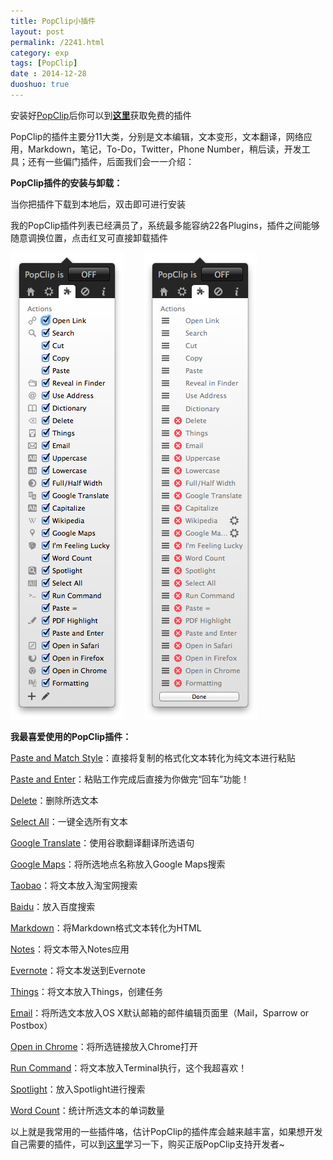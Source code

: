 ```yaml
---
title: PopClip小插件
layout: post
permalink: /2241.html
category: exp
tags: [PopClip]
date : 2014-12-28
duoshuo: true
---
```

安装好<a href="http://pilotmoon.com/popclip/" target="_blank">PopClip</a>后你可以到<a title="" href="http://pilotmoon.com/popclip/extensions/" target="_blank" data-original-title=""><strong>这里</strong></a>获取免费的插件

PopClip的插件主要分11大类，分别是文本编辑，文本变形，文本翻译，网络应用，Markdown，笔记，To-Do，Twitter，Phone Number，稍后读，开发工具；还有一些偏门插件，后面我们会一一介绍：

<div class="insert-post-ads">
</div>

**PopClip插件的安装与卸载：**

当你把插件下载到本地后，双击即可进行安装

我的PopClip插件列表已经满员了，系统最多能容纳22各Plugins，插件之间能够随意调换位置，点击红叉可直接卸载插件

![PopClip小插件][1]        ![PopClip小插件][2]

**我最喜爱使用的PopClip插件：**

<a title="" href="http://pilotmoon.com/popclip/extensions/ext/PasteAndMatch.popclipextz" target="_blank" data-original-title="">Paste and Match Style</a>：直接将复制的格式化文本转化为纯文本进行粘贴

<a title="" href="http://pilotmoon.com/popclip/extensions/ext/PasteAndEnter.popclipextz" target="_blank" data-original-title="">Paste and Enter</a>：粘贴工作完成后直接为你做完“回车”功能！

<a title="" href="http://pilotmoon.com/popclip/extensions/ext/Delete.popclipextz" target="_blank" data-original-title="">Delete</a>：删除所选文本

<a title="" href="http://pilotmoon.com/popclip/extensions/ext/SelectAll.popclipextz" target="_blank" data-original-title="">Select All</a>：一键全选所有文本

<a title="" href="http://pilotmoon.com/popclip/extensions/ext/GoogleTranslate.popclipextz" target="_blank" data-original-title="">Google Translate</a>：使用谷歌翻译翻译所选语句

<a title="" href="http://pilotmoon.com/popclip/extensions/ext/GoogleMaps.popclipextz" target="_blank" data-original-title="">Google Maps</a>：将所选地点名称放入Google Maps搜索

<a title="" href="http://pilotmoon.com/popclip/extensions/ext/Taobao.popclipextz" target="_blank" data-original-title="">Taobao</a>：将文本放入淘宝网搜索

<a title="" href="http://pilotmoon.com/popclip/extensions/ext/Baidu.popclipextz" target="_blank" data-original-title="">Baidu</a>：放入百度搜索

<a title="" href="http://pilotmoon.com/popclip/extensions/ext/Markdown.popclipextz" target="_blank" data-original-title="">Markdown</a>：将Markdown格式文本转化为HTML

<a title="" href="http://pilotmoon.com/popclip/extensions/ext/Notes.popclipextz" target="_blank" data-original-title="">Notes</a>：将文本带入Notes应用

<a title="" href="http://pilotmoon.com/popclip/extensions/ext/Evernote.popclipextz" target="_blank" data-original-title="">Evernote</a>：将文本发送到Evernote

<a title="" href="http://pilotmoon.com/popclip/extensions/ext/Things.popclipextz" target="_blank" data-original-title="">Things</a>：将文本放入Things，创建任务

<a title="" href="http://pilotmoon.com/popclip/extensions/ext/Email.popclipextz" target="_blank" data-original-title="">Email</a>：将所选文本放入OS X默认邮箱的邮件编辑页面里（Mail，Sparrow or Postbox）

<a title="" href="http://pilotmoon.com/popclip/extensions/ext/OpenInChrome.popclipextz" target="_blank" data-original-title="">Open in Chrome</a>：将所选链接放入Chrome打开

<a title="" href="http://pilotmoon.com/popclip/extensions/ext/RunCommand.popclipextz" target="_blank" data-original-title="">Run Command</a>：将文本放入Terminal执行，这个我超喜欢！

<a title="" href="http://pilotmoon.com/popclip/extensions/ext/Spotlight.popclipextz" target="_blank" data-original-title="">Spotlight</a>：放入Spotlight进行搜索

<a title="" href="http://pilotmoon.com/popclip/extensions/ext/WordCount.popclipextz" target="_blank" data-original-title="">Word Count</a>：统计所选文本的单词数量

以上就是我常用的一些插件咯，估计PopClip的插件库会越来越丰富，如果想开发自己需要的插件，可以到<a title="" href="https://github.com/pilotmoon/PopClip-Extensions#introduction" target="_blank" data-original-title="">这里</a>学习一下，购买正版PopClip支持开发者~


 [1]: /wp-content/uploads/sinapicv2-backup/2241-ww1-large-005V4vEUjw1enuedk4f9wj30510krtak.jpg
 [2]: /wp-content/uploads/sinapicv2-backup/2241-ww4-large-005V4vEUjw1enuedmcxxwj30510krmyn.jpg


